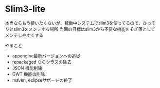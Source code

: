 # Slim3-lite

本当ならもう使いたくないが、稼働中システムでslim3を使ってるので、ひっそりとslim3をメンテする場所
当面の目標はslim3から不要な機能をそぎ落としてメンテしやすくする

やること
- appengine最新バージョンへの追従
- repackaged ならクラスの除去
- JSON 機能削除
- GWT 機能の削除
- maven, eclipseサポートの終了